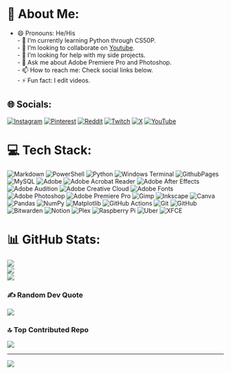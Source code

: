 # 💫 About Me:
- 😄 Pronouns: He/His <!-- - 🔭 I’m currently building.--><br>- 🌱 I’m currently learning Python through CS50P.<br>- 👯 I’m looking to collaborate on [Youtube](https://www.youtube.com/@Zephyryt07).<br>- 🤔 I’m looking for help with my side projects.<br>- 💬 Ask me about Adobe Premiere Pro and Photoshop.<br>- 📫 How to reach me: Check social links below.<br>- ⚡ Fun fact: I edit videos.


## 🌐 Socials:
[![Instagram](https://img.shields.io/badge/Instagram-%23E4405F.svg?logo=Instagram&logoColor=white)](https://instagram.com/daivikk.07) [![Pinterest](https://img.shields.io/badge/Pinterest-%23E60023.svg?logo=Pinterest&logoColor=white)](https://pinterest.com/daivik07) [![Reddit](https://img.shields.io/badge/Reddit-%23FF4500.svg?logo=Reddit&logoColor=white)](https://reddit.com/user/Daivik07) [![Twitch](https://img.shields.io/badge/Twitch-%239146FF.svg?logo=Twitch&logoColor=white)](https://twitch.tv/daivik07) [![X](https://img.shields.io/badge/X-black.svg?logo=X&logoColor=white)](https://x.com/Zephyryt07) [![YouTube](https://img.shields.io/badge/YouTube-%23FF0000.svg?logo=YouTube&logoColor=white)](https://youtube.com/@Zephyryt07) 

# 💻 Tech Stack:
![Markdown](https://img.shields.io/badge/markdown-%23000000.svg?style=flat&logo=markdown&logoColor=white) ![PowerShell](https://img.shields.io/badge/PowerShell-%235391FE.svg?style=flat&logo=powershell&logoColor=white) ![Python](https://img.shields.io/badge/python-3670A0?style=flat&logo=python&logoColor=ffdd54) ![Windows Terminal](https://img.shields.io/badge/Windows%20Terminal-%234D4D4D.svg?style=flat&logo=windows-terminal&logoColor=white) ![GithubPages](https://img.shields.io/badge/github%20pages-121013?style=flat&logo=github&logoColor=white) ![MySQL](https://img.shields.io/badge/mysql-4479A1.svg?style=flat&logo=mysql&logoColor=white) ![Adobe](https://img.shields.io/badge/adobe-%23FF0000.svg?style=flat&logo=adobe&logoColor=white) ![Adobe Acrobat Reader](https://img.shields.io/badge/Adobe%20Acrobat%20Reader-EC1C24.svg?style=flat&logo=Adobe%20Acrobat%20Reader&logoColor=white) ![Adobe After Effects](https://img.shields.io/badge/Adobe%20After%20Effects-9999FF.svg?style=flat&logo=Adobe%20After%20Effects&logoColor=white) ![Adobe Audition](https://img.shields.io/badge/Adobe%20Audition-9999FF.svg?style=flat&logo=Adobe%20Audition&logoColor=white) ![Adobe Creative Cloud](https://img.shields.io/badge/Adobe%20Creative%20Cloud-DA1F26.svg?style=flat&logo=Adobe%20Creative%20Cloud&logoColor=white) ![Adobe Fonts](https://img.shields.io/badge/Adobe%20Fonts-000B1D.svg?style=flat&logo=Adobe%20Fonts&logoColor=white) ![Adobe Photoshop](https://img.shields.io/badge/adobe%20photoshop-%2331A8FF.svg?style=flat&logo=adobe%20photoshop&logoColor=white) ![Adobe Premiere Pro](https://img.shields.io/badge/Adobe%20Premiere%20Pro-9999FF.svg?style=flat&logo=Adobe%20Premiere%20Pro&logoColor=white) ![Gimp](https://img.shields.io/badge/Gimp-657D8B?style=flat&logo=gimp&logoColor=FFFFFF) ![Inkscape](https://img.shields.io/badge/Inkscape-e0e0e0?style=flat&logo=inkscape&logoColor=080A13) ![Canva](https://img.shields.io/badge/Canva-%2300C4CC.svg?style=flat&logo=Canva&logoColor=white) ![Pandas](https://img.shields.io/badge/pandas-%23150458.svg?style=flat&logo=pandas&logoColor=white) ![NumPy](https://img.shields.io/badge/numpy-%23013243.svg?style=flat&logo=numpy&logoColor=white) ![Matplotlib](https://img.shields.io/badge/Matplotlib-%23ffffff.svg?style=flat&logo=Matplotlib&logoColor=black) ![GitHub Actions](https://img.shields.io/badge/github%20actions-%232671E5.svg?style=flat&logo=githubactions&logoColor=white) ![Git](https://img.shields.io/badge/git-%23F05033.svg?style=flat&logo=git&logoColor=white) ![GitHub](https://img.shields.io/badge/github-%23121011.svg?style=flat&logo=github&logoColor=white) ![Bitwarden](https://img.shields.io/badge/bitwarden-%23175DDC.svg?style=flat&logo=bitwarden&logoColor=white) ![Notion](https://img.shields.io/badge/Notion-%23000000.svg?style=flat&logo=notion&logoColor=white) ![Plex](https://img.shields.io/badge/plex-%23E5A00D.svg?style=flat&logo=plex&logoColor=white) ![Raspberry Pi](https://img.shields.io/badge/-RaspberryPi-C51A4A?style=flat&logo=Raspberry-Pi) ![Uber](https://img.shields.io/badge/Uber-%23000000.svg?style=flat&logo=Uber&logoColor=white) ![XFCE](https://img.shields.io/badge/XFCE-%232284F2.svg?style=flat&logo=xfce&logoColor=white)
# 📊 GitHub Stats:
![](https://github-readme-stats.vercel.app/api?username=daivik007&theme=github_dark&hide_border=true&include_all_commits=false&count_private=false)<br/>
![](https://github-readme-streak-stats.herokuapp.com/?user=daivik007&theme=github_dark&hide_border=true)<br/>
![](https://github-readme-stats.vercel.app/api/top-langs/?username=daivik007&theme=github_dark&hide_border=true&include_all_commits=false&count_private=false&layout=compact)

### ✍️ Random Dev Quote
![](https://quotes-github-readme.vercel.app/api?type=horizontal&theme=radical)

### 🔝 Top Contributed Repo
![](https://github-contributor-stats.vercel.app/api?username=daivik007&limit=5&theme=github_dark&combine_all_yearly_contributions=true)

---
[![](https://visitcount.itsvg.in/api?id=daivik007&icon=0&color=6)](https://visitcount.itsvg.in)

<!-- Proudly created with GPRM ( https://gprm.itsvg.in ) -->
